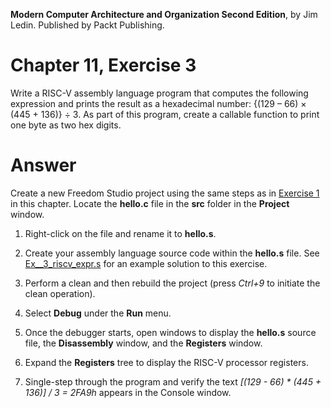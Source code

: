 __Modern Computer Architecture and Organization Second Edition__, by Jim Ledin. Published by Packt Publishing.
# Chapter 11, Exercise 3

Write a RISC-V assembly language program that computes the following expression and prints the result as a hexadecimal number: {(129 – 66) &times; (445 + 136)} &div; 3. As part of this program, create a callable function to print one byte as two hex digits.

# Answer
Create a new Freedom Studio project using the same steps as in [Exercise 1](Ex__1_hello_riscv.md) in this chapter. Locate the **hello.c** file in the **src** folder in the **Project** window.

1. Right-click on the file and rename it to **hello.s**.

1. Create your assembly language source code within the **hello.s** file. See [Ex__3_riscv_expr.s](src/Ex__3_riscv_expr.s) for an example solution to this exercise.
 
1. Perform a clean and then rebuild the project (press *Ctrl+9* to initiate the clean operation).

1. Select **Debug** under the **Run** menu.

1. Once the debugger starts, open windows to display the **hello.s** source file, the **Disassembly** window, and the **Registers** window.

1. Expand the **Registers** tree to display the RISC-V processor registers.

1. Single-step through the program and verify the text *[(129 - 66) * (445 + 136)] / 3 = 2FA9h* appears in the Console window.
